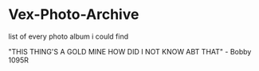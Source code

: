 # Vex-Photo-Archive
list of every photo album i could find

"THIS THING'S A GOLD MINE
HOW DID I NOT KNOW ABT THAT" - Bobby 1095R
